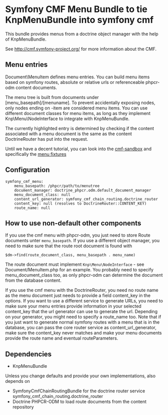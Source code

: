# Symfony CMF Menu Bundle to tie KnpMenuBundle into symfony cmf

This bundle provides menus from a doctrine object manager with the help of
KnpMenuBundle.

See http://cmf.symfony-project.org/ for more information about the CMF.

## Menu entries

Document\MenuItem defines menu entries. You can build menu items based on
symfony routes, absolute or relative urls or referenceable phpcr-odm content
documents.

The menu tree is built from documents under [menu_basepath]/[menuname]. To
prevent accidentally exposing nodes, only nodes ending on -item are considered
menu items.
You can use different document classes for menu items, as long as they implement
Knp\Menu\NodeInterface to integrate with KnpMenuBundle.

The currently highlighted entry is determined by checking if the content
associated with a menu document is the same as the content DoctrineRouter
has put into the request.

Until we have a decent tutorial, you can look into the
[cmf-sandbox](https://github.com/symfony-cmf/cmf-sandbox) and specifically
the [menu fixtures](https://github.com/symfony-cmf/cmf-sandbox/blob/master/src/Sandbox/MainBundle/Resources/data/fixtures/030_LoadMenuData.php)

## Configuration

    symfony_cmf_menu:
        menu_basepath: /phpcr/path/to/menutree
        document_manager: doctrine_phpcr.odm.default_document_manager
        menu_document_class: null
        content_url_generator: symfony_cmf_chain_routing.doctrine_router
        content_key: null (resolves to DoctrineRouter::CONTENT_KEY)
        route_name: null

## How to use non-default other components

If you use the cmf menu with phpcr-odm, you just need to store Route documents
unter ``menu_basepath``. If you use a different object manager, you need to
make sure that the route root document is found with

    $dm->find(route_document_class, menu_basepath . menu_name)

The route document must implement ``Knp\Menu\NodeInterface`` - see
Document/MenuItem.php for an example. You probably need to specify
menu_document_class too, as only phpcr-odm can determine the document from the
database content.

If you use the cmf menu with the DoctrineRouter, you need no route name as the
menu document just needs to provide a field content_key in the options.
If you want to use a different service to generate URLs, you need to make sure
your menu entries provide information in your selected content_key that the url
generator can use to generate the url. Depending on your generator, you might
need to specify a route_name too.
Note that if you just want to generate normal symfony routes with a menu that
is in the database, you can pass the core router service as content_url_generator,
make sure the content_key never matches and make your menu documents provide
the route name and eventual routeParameters.


## Dependencies

* KnpMenuBundle

Unless you change defaults and provide your own implementations, also depends on

* SymfonyCmfChainRoutingBundle for the doctrine router service symfony_cmf_chain_routing.doctrine_router
* Doctrine PHPCR-ODM to load route documents from the content repository